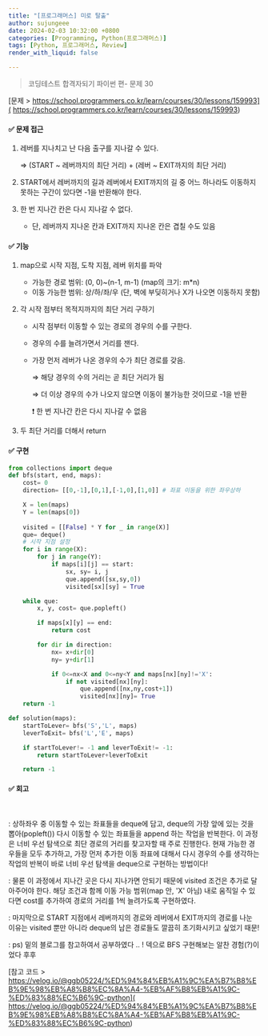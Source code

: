 ```yaml
---
title: "[프로그래머스] 미로 탈출"
author: sujungeee
date: 2024-02-03 10:32:00 +0800
categories: [Programming, Python(프로그래머스)]
tags: [Python, 프로그래머스, Review]
render_with_liquid: false

---
```




> 코딩테스트 합격자되기 파이썬 편- 문제 30

[문제 >   https://school.programmers.co.kr/learn/courses/30/lessons/159993]( https://school.programmers.co.kr/learn/courses/30/lessons/159993)





#### ✅ 문제 접근

1. 레버를 지나치고 난 다음 출구를 지나갈 수 있다.

    ⇒ (START ~ 레버까지의 최단 거리) + (레버 ~ EXIT까지의 최단 거리)



2. START에서 레버까지의 길과 레버에서 EXIT까지의 길 중 어느 하나라도 이동하지 못하는 구간이 있다면 -1을 반환해야 한다.



3. 한 번 지나간 칸은 다시 지나갈 수 없다. 
   - 단, 레버까지 지나온 칸과 EXIT까지 지나온 칸은 겹칠 수도 있음



#### ✅ 기능

1. map으로 시작 지점, 도착 지점, 레버 위치를 파악
   - 가능한 경로 범위: (0, 0)~(n-1, m-1) (map의 크기: m*n)
   - 이동 가능한 범위:  상/하/좌/우 (단, 벽에 부딪히거나 X가 나오면 이동하지 못함)



2. 각 시작 점부터 목적지까지의 최단 거리 구하기

   - 시작 점부터 이동할 수 있는 경로의 경우의 수를 구한다.

   - 경우의 수를 늘려가면서 거리를 잰다.

   - 가장 먼저 레버가 나온 경우의 수가 최단 경로를 갖음.

     ⇒ 해당 경우의 수의 거리는 곧 최단 거리가 됨

     ⇒ 더 이상 경우의 수가 나오지 않으면 이동이 불가능한 것이므로 -1을 반환

     ❗️ 한 번 지나간 칸은 다시 지나갈 수 없음



3. 두 최단 거리를 더해서 return



#### ✅ 구현

```python
from collections import deque
def bfs(start, end, maps):
    cost= 0
    direction= [[0,-1],[0,1],[-1,0],[1,0]] # 좌표 이동을 위한 좌우상하

    X = len(maps)
    Y = len(maps[0])
            
    visited = [[False] * Y for _ in range(X)]
    que= deque()
    # 시작 지점 설정
    for i in range(X):
        for j in range(Y):
            if maps[i][j] == start:
                sx, sy= i, j
                que.append([sx,sy,0])
                visited[sx][sy] = True

    while que:
        x, y, cost= que.popleft()

        if maps[x][y] == end:
            return cost

        for dir in direction:
            nx= x+dir[0]
            ny= y+dir[1]

            if 0<=nx<X and 0<=ny<Y and maps[nx][ny]!='X':
                if not visited[nx][ny]:
                    que.append([nx,ny,cost+1])
                    visited[nx][ny]= True
    return -1

def solution(maps):
    startToLever= bfs('S','L', maps)
    leverToExit= bfs('L','E', maps)

    if startToLever!= -1 and leverToExit!= -1:
        return startToLever+leverToExit

    return -1
```



#### ✅ 회고

​	

: 상하좌우 중 이동할 수 있는 좌표들을 deque에 담고, deque의 가장 앞에 있는 것을 뽑아(popleft()) 다시 이동할 수 있는 좌표들을 append 하는 작업을 반복한다. 이 과정은 너비 우선 탐색으로 최단 경로의 거리를 찾고자할 때 주로 진행한다. 현재 가능한 경우들을 모두 추가하고, 가장 먼저 추가한 이동 좌표에 대해서 다시 경우의 수를 생각하는 작업의 반복이 바로 너비 우선 탐색을 deque으로 구현하는 방법이다!

: 물론 이 과정에서 지나간 곳은 다시 지나가면 안되기 때문에 visited 조건은 추가로 달아주어야 한다. 해당 조건과 함께 이동 가능 범위(map 안, 'X' 아님) 내로 움직일 수 있다면 cost를 추가하여 경로의 거리를 1씩 늘려가도록 구현하였다.

: 마지막으로 START 지점에서 레버까지의 경로와 레버에서 EXIT까지의 경로를 나눈 이유는 visited 뿐만 아니라 deque의 남은 경로들도 깔끔히 초기화시키고 싶었기 때문! 

: ps) 밑의 블로그를 참고하여서 공부하였다 .. ! 덱으로 BFS 구현해보는 알찬 경험(?)이었다 후후



[참고 코드 >   https://velog.io/@ggb05224/%ED%94%84%EB%A1%9C%EA%B7%B8%EB%9E%98%EB%A8%B8%EC%8A%A4-%EB%AF%B8%EB%A1%9C-%ED%83%88%EC%B6%9C-python]( https://velog.io/@ggb05224/%ED%94%84%EB%A1%9C%EA%B7%B8%EB%9E%98%EB%A8%B8%EC%8A%A4-%EB%AF%B8%EB%A1%9C-%ED%83%88%EC%B6%9C-python)